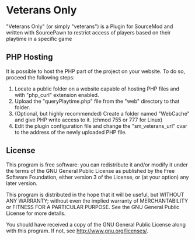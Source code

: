 # Veterans Only
"Veterans Only" (or simply "veterans") is a Plugin for SourceMod and written with SourcePawn to restrict access of players based on their playtime in a specific game

## PHP Hosting
It is possible to host the PHP part of the project on your website. To do so, proceed the following steps:

1. Locate a public folder on a website capable of hosting PHP files and with "php_curl" extension enabled.
2. Upload the "queryPlaytime.php" file from the "web" directory to that folder.
3. (Optional, but highly recommended) Create a folder named "WebCache" and give PHP write access to it. (chmod 755 or 777 for Linux)
4. Edit the plugin configuration file and change the "sm_veterans_url" cvar to the address of the newly uploaded PHP file.

## License
This program is free software: you can redistribute it and/or modify
it under the terms of the GNU General Public License as published by
the Free Software Foundation, either version 3 of the License, or
(at your option) any later version.

This program is distributed in the hope that it will be useful,
but WITHOUT ANY WARRANTY; without even the implied warranty of
MERCHANTABILITY or FITNESS FOR A PARTICULAR PURPOSE.  See the
GNU General Public License for more details.

You should have received a copy of the GNU General Public License
along with this program.  If not, see <http://www.gnu.org/licenses/>.